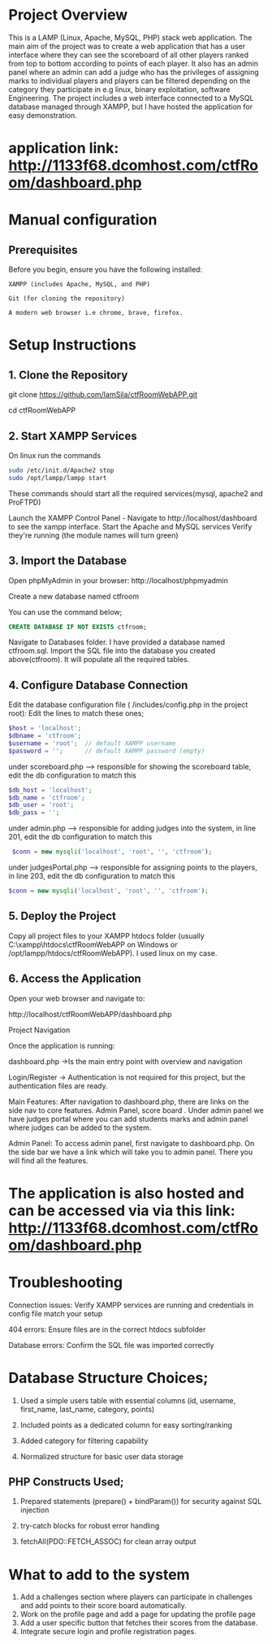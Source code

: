 # Project Overview

This is a LAMP (Linux, Apache, MySQL, PHP) stack web application. The main aim of the project was to create a web application that has a user interface where they can see the scoreboard of all other players ranked from top to bottom according to points of each player. It also has an admin panel where an admin can add a judge who has the privileges of assigning marks to individual players and players can be filtered depending on the category they participate in e.g linux, binary exploitation, software Engineering. The project includes a web interface connected to a MySQL database managed through XAMPP, but I have hosted the application for easy demonstration.

# application link: http://1133f68.dcomhost.com/ctfRoom/dashboard.php

# Manual configuration

## Prerequisites

Before you begin, ensure you have the following installed:

    XAMPP (includes Apache, MySQL, and PHP)

    Git (for cloning the repository)

    A modern web browser i.e chrome, brave, firefox.
# Setup Instructions
## 1. Clone the Repository

git clone https://github.com/IamSila/ctfRoomWebAPP.git

cd ctfRoomWebAPP

## 2. Start XAMPP Services
On linux run the commands

```bash
sudo /etc/init.d/Apache2 stop
sudo /opt/lampp/lampp start
```

These commands should start all the required services(mysql, apache2 and ProFTPD)

Launch the XAMPP Control Panel - Navigate to http://localhost/dashboard to see the xampp interface.
Start the Apache and MySQL services
Verify they're running (the module names will turn green)

## 3. Import the Database

Open phpMyAdmin in your browser: http://localhost/phpmyadmin

Create a new database named ctfroom

You can use the command below;

```sql
CREATE DATABASE IF NOT EXISTS ctfroom;
```

Navigate to Databases folder. I have provided a database named ctfroom.sql. Import the SQL file into the database you created above(ctfroom). It will populate all the required tables.

## 4. Configure Database Connection

Edit the database configuration file ( /includes/config.php in the project root):
Edit the lines to match these ones;

```php
$host = 'localhost';
$dbname = 'ctfroom';
$username = 'root';  // default XAMPP username
$password = '';      // default XAMPP password (empty)

```

under scoreboard.php --> responsible for showing the scoreboard table, edit the db configuration to match this

```php
$db_host = 'localhost';
$db_name = 'ctfroom';
$db_user = 'root';
$db_pass = '';
```

under admin.php --> responsible for adding judges into the system, in line 201, edit the db configuration to match this

```php
 $conn = new mysqli('localhost', 'root', '', 'ctfroom');
```

under judgesPortal.php --> responsible for assigning points to the players, in line 203, edit the db configuration to match this

```php
$conn = new mysqli('localhost', 'root', '', 'ctfroom');
```

## 5. Deploy the Project

Copy all project files to your XAMPP htdocs folder (usually C:\xampp\htdocs\ctfRoomWebAPP on Windows or /opt/lampp/htdocs/ctfRoomWebAPP). I used linux on my case.

## 6. Access the Application

Open your web browser and navigate to:

http://localhost/ctfRoomWebAPP/dashboard.php

Project Navigation

Once the application is running:

dashboard.php ->Is the main entry point with overview and navigation

Login/Register ->  Authentication is not required for this project, but the authentication files are ready.

Main Features: After navigation to dashboard.php, there are links on the side nav to core features. Admin Panel, score board . Under admin panel we have judges portal where you can add students marks and admin panel where judges can be added to the system.

Admin Panel: To access admin panel, first navigate to dashboard.php. On the side bar we have a link which will take you to admin panel. There you will find all the features.


# The application is also hosted and can be accessed via via this link: http://1133f68.dcomhost.com/ctfRoom/dashboard.php

# Troubleshooting

Connection issues: Verify XAMPP services are running and credentials in config file match your setup

404 errors: Ensure files are in the correct htdocs subfolder

Database errors: Confirm the SQL file was imported correctly


# Database Structure Choices;

1. Used a simple users table with essential columns (id, username, first_name, last_name, category, points)

2. Included points as a dedicated column for easy sorting/ranking

3. Added category for filtering capability

4. Normalized structure for basic user data storage

## PHP Constructs Used;

1. Prepared statements (prepare() + bindParam()) for security against SQL injection

2. try-catch blocks for robust error handling

3. fetchAll(PDO::FETCH_ASSOC) for clean array output

# What to add to the system
1. Add a challenges section where players can participate in challenges and add points to their score board automatically.
2. Work on the profile page and add a page for updating the profile page
3. Add a user specific button that fetches their scores from the database.
4. Integrate secure login and profile registration pages.